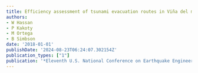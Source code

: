 ```yaml
---
title: Efficiency assessment of tsunami evacuation routes in Viña del mar, Chile
authors:
- W Hassan
- P Kakoty
- M Ortega
- B Simbson
date: '2018-01-01'
publishDate: '2024-08-23T06:24:07.302154Z'
publication_types: ["1"]
publication: '*Eleventh U.S. National Conference on Earthquake Engineering*'
---
```

